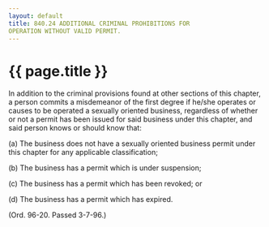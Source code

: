 ```yaml
---
layout: default 
title: 840.24 ADDITIONAL CRIMINAL PROHIBITIONS FOR
OPERATION WITHOUT VALID PERMIT.
---
```


{{ page.title }}
================

In addition to the criminal provisions found at other sections of this
chapter, a person commits a misdemeanor of the first degree if he/she
operates or causes to be operated a sexually oriented business,
regardless of whether or not a permit has been issued for said business
under this chapter, and said person knows or should know that:

​(a) The business does not have a sexually oriented business permit
under this chapter for any applicable classification;

​(b) The business has a permit which is under suspension;

​(c) The business has a permit which has been revoked; or

​(d) The business has a permit which has expired.

(Ord. 96-20. Passed 3-7-96.)
